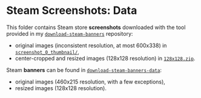 # Steam Screenshots: Data

This folder contains Steam store **screenshots** downloaded with the tool provided in my [`download-steam-banners`](https://github.com/woctezuma/download-steam-banners) repository:
-   original images (inconsistent resolution, at most 600x338) in [`screenshot_0_thumbnail/`](screenshot_0_thumbnail/),
-   center-cropped and resized images (128x128 resolution) in [`128x128.zip`](https://drive.google.com/open?id=1YLhdwgnhyP-eC4gHOmTsmuiUSr0XN5XJ).

Steam **banners** can be found in [`download-steam-banners-data`](https://github.com/woctezuma/download-steam-banners-data):
-   original images (460x215 resolution, with a few exceptions),
-   resized images (128x128 resolution).
